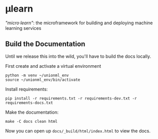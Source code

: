 # µlearn

_"micro·learn"_: the microframework for building and deploying machine learning services

## Build the Documentation

Until we release this into the wild, you'll have to build the docs locally.

First create and activate a virtual environment

```
python -m venv ~/unionml_env
source ~/unionml_env/bin/activate
```

Install requirements:

```
pip install -r requirements.txt -r requirements-dev.txt -r requirements-docs.txt
```

Make the documentation:

```
make -C docs clean html
```

Now you can open up `docs/_build/html/index.html` to view the docs.

